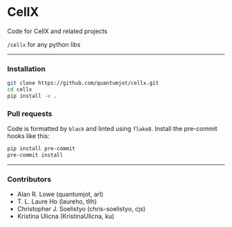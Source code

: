 # CellX

Code for CellX and related projects

`/cellx` for any python libs  

---

### Installation

```sh
git clone https://github.com/quantumjot/cellx.git
cd cellx
pip install -e .
```

### Pull requests

Code is formatted by `black` and linted using `flake8`.  Install the pre-commit hooks like this:

```sh
pip install pre-commit
pre-commit install
```

---

### Contributors
* Alan R. Lowe (quantumjot, arl)
* T. L. Laure Ho (laureho, tllh)
* Christopher J. Soelistyo (chris-soelistyo, cjs)
* Kristina Ulicna (KristinaUlicna, ku)
